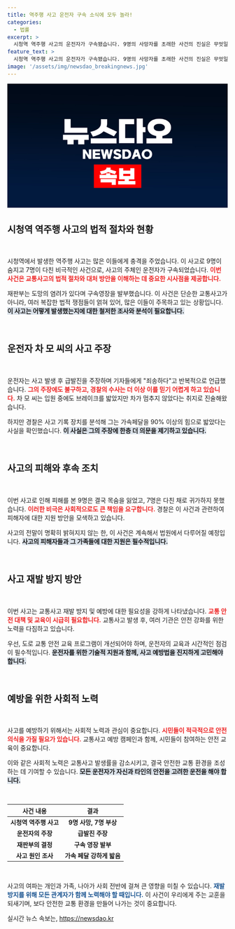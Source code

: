 ```yaml
---
title: 역주행 사고 운전자 구속 소식에 모두 놀라!
categories:
  - 법률
excerpt: >
  시청역 역주행 사고의 운전자가 구속됐습니다. 9명의 사망자를 초래한 사건의 진실은 무엇일까요? 경찰과 재판부의 긴박한 수사와 차 씨의 진술이 궁금증을 자아냅니다. 
feature_text: >
  시청역 역주행 사고의 운전자가 구속됐습니다. 9명의 사망자를 초래한 사건의 진실은 무엇일까요? 경찰과 재판부의 긴박한 수사와 차 씨의 진술이 궁금증을 자아냅니다. 
image: '/assets/img/newsdao_breakingnews.jpg'
---
```


<p><img src="/assets/img/newsdao_breakingnews.jpg" alt="flaretime 속보" /></p>

<h2 data-ke-size="size26">시청역 역주행 사고의 법적 절차와 현황</h2>

<p data-ke-size="size16">&nbsp;</p>

<p>시청역에서 발생한 역주행 사고는 많은 이들에게 충격을 주었습니다. 이 사고로 9명이 숨지고 7명이 다친 비극적인 사건으로, 사고의 주체인 운전자가 구속되었습니다. <b><span style="color: #ee2323;">이번 사건은 교통사고의 법적 절차와 대처 방안을 이해하는 데 중요한 시사점을 제공합니다.</span></b> </p>

<p>재판부는 도망의 염려가 있다며 구속영장을 발부했습니다. 이 사건은 단순한 교통사고가 아니라, 여러 복잡한 법적 쟁점들이 얽혀 있어, 많은 이들이 주목하고 있는 상황입니다. <b><span style="background-color: #21538527;">이 사고는 어떻게 발생했는지에 대한 철저한 조사와 분석이 필요합니다.</span></b> </p>

<p data-ke-size="size16">&nbsp;</p>

<h2 data-ke-size="size26">운전자 차 모 씨의 사고 주장</h2>

<p data-ke-size="size16">&nbsp;</p>

<p>운전자는 사고 발생 후 급발진을 주장하며 기자들에게 "죄송하다"고 반복적으로 언급했습니다. <b><span style="color: #ee2323;">그의 주장에도 불구하고, 경찰의 수사는 더 이상 이를 믿기 어렵게 하고 있습니다.</span></b> 차 모 씨는 입원 중에도 브레이크를 밟았지만 차가 멈추지 않았다는 취지로 진술해왔습니다. </p>

<p>하지만 경찰은 사고 기록 장치를 분석해 그는 가속페달을 90% 이상의 힘으로 밟았다는 사실을 확인했습니다. <b><span style="background-color: #21538527;">이 사실은 그의 주장에 한층 더 의문을 제기하고 있습니다.</span></b> </p>

<p data-ke-size="size16">&nbsp;</p>

<h2 data-ke-size="size26">사고의 피해와 후속 조치</h2>

<p data-ke-size="size16">&nbsp;</p>

<p>이번 사고로 인해 피해를 본 9명은 결국 목숨을 잃었고, 7명은 다친 채로 귀가하지 못했습니다. <b><span style="color: #ee2323;">이러한 비극은 사회적으로도 큰 책임을 요구합니다.</span></b> 경찰은 이 사건과 관련하여 피해자에 대한 지원 방안을 모색하고 있습니다. </p>

<p>사고의 전말이 명확히 밝혀지지 않는 한, 이 사건은 계속해서 법원에서 다루어질 예정입니다. <b><span style="background-color: #21538527;">사고의 피해자들과 그 가족들에 대한 지원은 필수적입니다.</span></b></p>

<p data-ke-size="size16">&nbsp;</p>

<h2 data-ke-size="size26">사고 재발 방지 방안</h2>

<p data-ke-size="size16">&nbsp;</p>

<p>이번 사고는 교통사고 재발 방지 및 예방에 대한 필요성을 강하게 나타냈습니다. <b><span style="color: #ee2323;">교통 안전 대책 및 교육이 시급히 필요합니다.</span></b> 교통사고 발생 후, 여러 기관은 안전 강화를 위한 노력을 다짐하고 있습니다. </p>

<p>우선, 도로 교통 안전 교육 프로그램이 개선되어야 하며, 운전자의 교육과 시간적인 점검이 필수적입니다. <b><span style="background-color: #21538527;">운전자를 위한 기술적 지원과 함께, 사고 예방법을 진지하게 고민해야 합니다.</span></b> </p>

<p data-ke-size="size16">&nbsp;</p>

<h2 data-ke-size="size26">예방을 위한 사회적 노력</h2>

<p data-ke-size="size16">&nbsp;</p>

<p>사고를 예방하기 위해서는 사회적 노력과 관심이 중요합니다. <b><span style="color: #ee2323;">시민들이 적극적으로 안전의식을 가질 필요가 있습니다.</span></b> 교통사고 예방 캠페인과 함께, 시민들이 참여하는 안전 교육이 중요합니다. </p>

<p>이와 같은 사회적 노력은 교통사고 발생률을 감소시키고, 결국 안전한 교통 환경을 조성하는 데 기여할 수 있습니다. <b><span style="background-color: #21538527;">모든 운전자가 자신과 타인의 안전을 고려한 운전을 해야 합니다.</span></b></p>

<p data-ke-size="size16">&nbsp;</p>

<table>
    <thead>
        <tr>
            <th style="text-align: center;"><b>사건 내용</b></th>
            <th style="text-align: center;"><b>결과</b></th>
        </tr>
    </thead>
    <tbody>
        <tr>
            <td style="text-align: center; height: 17px;"><b>시청역 역주행 사고</b></td>
            <td style="text-align: center; height: 17px;"><b>9명 사망, 7명 부상</b></td>
        </tr>
        <tr>
            <td style="text-align: center; height: 17px;"><b>운전자의 주장</b></td>
            <td style="text-align: center; height: 17px;"><b>급발진 주장</b></td>
        </tr>
        <tr>
            <td style="text-align: center; height: 17px;"><b>재판부의 결정</b></td>
            <td style="text-align: center; height: 17px;"><b>구속 영장 발부</b></td>
        </tr>
        <tr>
            <td style="text-align: center; height: 17px;"><b>사고 원인 조사</b></td>
            <td style="text-align: center; height: 17px;"><b>가속 페달 강하게 밟음</b></td>
        </tr>
    </tbody>
</table>

<p data-ke-size="size16">&nbsp;</p>

<p>사고의 여파는 개인과 가족, 나아가 사회 전반에 걸쳐 큰 영향을 미칠 수 있습니다. <b><span style="color: #1a5490;">재발 방지를 위해 모든 관계자가 함께 노력해야 할 때입니다.</span></b> 이 사건이 우리에게 주는 교훈을 되새기며, 보다 안전한 교통 환경을 만들어 나가는 것이 중요합니다.</p>
실시간 뉴스 속보는, <a href="https://newsdao.kr" rel="dofollow">https://newsdao.kr</a>


